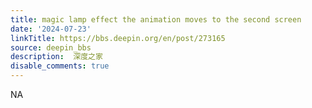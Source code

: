 ```yaml
---
title: magic lamp effect the animation moves to the second screen
date: '2024-07-23'
linkTitle: https://bbs.deepin.org/en/post/273165
source: deepin_bbs
description:  深度之家 
disable_comments: true
---
```

NA
